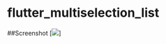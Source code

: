 # flutter_multiselection_list

##Screenshot
[![](https://raw.githubusercontent.com/ashishrawat2911/Flutter-MultiSelection/master/screenshot/multiselection.gif)]
